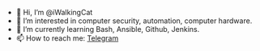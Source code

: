 - 👋 Hi, I’m @iWalkingCat
- 👀 I’m interested in computer security, automation, computer hardware.
- 🌱 I’m currently learning Bash, Ansible, Github, Jenkins.
- 📫 How to reach me: <a href="https://t.me/walkingcat"> Telegram</a>

<!---
iWalkingCat/iWalkingCat is a ✨ special ✨ repository because its `README.md` (this file) appears on your GitHub profile.
You can click the Preview link to take a look at your changes.
--->
